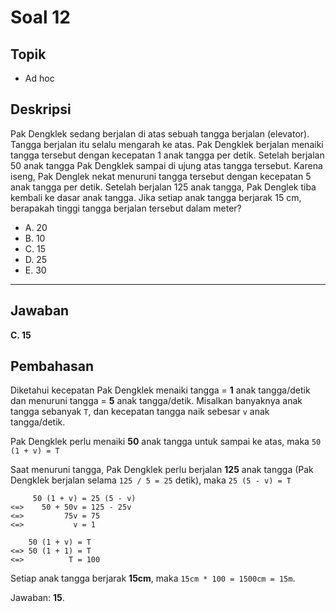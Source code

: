 # Soal 12

## Topik

* Ad hoc

## Deskripsi

Pak Dengklek sedang berjalan di atas sebuah tangga berjalan (elevator). Tangga berjalan itu selalu mengarah ke atas. Pak Dengklek berjalan menaiki tangga tersebut dengan kecepatan 1 anak tangga per detik. Setelah berjalan 50 anak tangga Pak Dengklek sampai di ujung atas tangga tersebut. Karena iseng, Pak Denglek nekat menuruni tangga tersebut dengan kecepatan 5 anak tangga per detik. Setelah berjalan 125 anak tangga, Pak Denglek tiba kembali ke dasar anak tangga. Jika setiap anak tangga berjarak 15 cm, berapakah tinggi tangga berjalan tersebut dalam meter?

* A. 20
* B. 10
* C. 15
* D. 25
* E. 30

---

## Jawaban

**C. 15**

## Pembahasan

Diketahui kecepatan Pak Dengklek menaiki tangga = **1** anak tangga/detik dan menuruni tangga = **5** anak tangga/detik. Misalkan banyaknya anak tangga sebanyak `T`, dan kecepatan tangga naik sebesar `v` anak tangga/detik.

Pak Dengklek perlu menaiki **50** anak tangga untuk sampai ke atas, maka `50 (1 + v) = T`

Saat menuruni tangga, Pak Dengklek perlu berjalan **125** anak tangga (Pak Dengklek berjalan selama `125 / 5 = 25` detik), maka `25 (5 - v) = T`

	     50 (1 + v) = 25 (5 - v)
	<=>    50 + 50v = 125 - 25v
	<=>         75v = 75
	<=>           v = 1

	    50 (1 + v) = T
	<=> 50 (1 + 1) = T
	<=>          T = 100

Setiap anak tangga berjarak **15cm**, maka `15cm * 100 = 1500cm = 15m`.

Jawaban: **15**.
